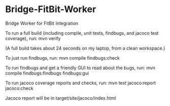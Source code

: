 # Bridge-FitBit-Worker
Bridge Worker for FitBit Integration

To run a full build (including compile, unit tests, findbugs, and jacoco test coverage), run:
mvn verify

(A full build takes about 24 seconds on my laptop, from a clean workspace.)

To just run findbugs, run:
mvn compile findbugs:check

To run findbugs and get a friendly GUI to read about the bugs, run:
mvn compile findbugs:findbugs findbugs:gui

To run jacoco coverage reports and checks, run:
mvn test jacoco:report jacoco:check

Jacoco report will be in target/site/jacoco/index.html
